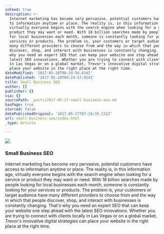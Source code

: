```yaml
---
inFeed: true
description: >-
  Internet marketing has become very pervasive, potential customers have access
  to information anytime or place. The reality is, in this information age,
  virtually everyone begins with the search engine when looking for a service or
  product they may want or need. With 18 billion searches made by people looking
  for local businesses each month, someone is constantly looking for your
  services or products. The problem is, your customers or target audience have
  many different providers to choose from and the way in which that people
  discover, shop, and interact with businesses is constantly changing. That's
  why you need an expert SEO that can keep your website one step ahead with the
  latest SEO innovations. Whether you are trying to connect with clients locally
  in Las Vegas or on a global market, Trevor's innovative digital strategies can
  place your website in the right place at the right time.
dateModified: '2017-05-28T08:24:56.634Z'
datePublished: '2017-05-28T08:24:57.024Z'
title: Small Business SEO
author: []
publisher: {}
via: {}
sourcePath: _posts/2017-05-27-small-business-seo.md
hasPage: true
starred: false
datePublishedOriginal: '2017-05-27T07:19:35.132Z'
url: small-business-seo/index.html
_type: Article

---
```

![](https://the-grid-user-content.s3-us-west-2.amazonaws.com/df333364-d725-43e1-8f8a-84e9d4a8e9e0.png)

### Small Business SEO

Internet marketing has become very pervasive, potential customers have access to information anytime or place. The reality is, in this information age, virtually everyone begins with the search engine when looking for a service or product they may want or need. With 18 billion searches made by people looking for local businesses each month, someone is constantly looking for your services or products. The problem is, your customers or target audience have many different providers to choose from and the way in which that people discover, shop, and interact with businesses is constantly changing. That's why you need an expert SEO that can keep your website one step ahead with the latest SEO innovations. Whether you are trying to connect with clients locally in Las Vegas or on a global market, Trevor's innovative digital strategies can place your website in the right place at the right time.
